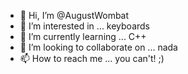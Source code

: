 - 👋 Hi, I’m @AugustWombat
- 👀 I’m interested in ... keyboards
- 🌱 I’m currently learning ... C++
- 💞️ I’m looking to collaborate on ...  nada
- 📫 How to reach me ... you can't! ;)
